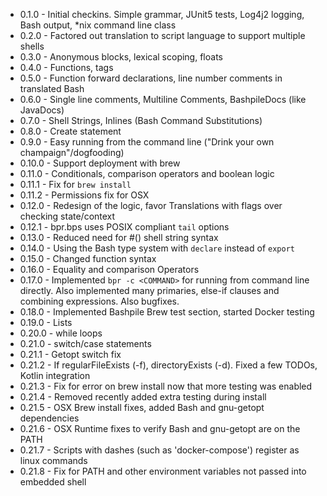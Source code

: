 * 0.1.0 - Initial checkins.  Simple grammar, JUnit5 tests, Log4j2 logging, Bash output, *nix command line class
* 0.2.0 - Factored out translation to script language to support multiple shells
* 0.3.0 - Anonymous blocks, lexical scoping, floats
* 0.4.0 - Functions, tags
* 0.5.0 - Function forward declarations, line number comments in translated Bash
* 0.6.0 - Single line comments, Multiline Comments, BashpileDocs (like JavaDocs)
* 0.7.0 - Shell Strings, Inlines (Bash Command Substitutions)
* 0.8.0 - Create statement
* 0.9.0 - Easy running from the command line ("Drink your own champaign"/dogfooding)
* 0.10.0 - Support deployment with brew
* 0.11.0 - Conditionals, comparison operators and boolean logic
* 0.11.1 - Fix for `brew install`
* 0.11.2 - Permissions fix for OSX
* 0.12.0 - Redesign of the logic, favor Translations with flags over checking state/context
* 0.12.1 - bpr.bps uses POSIX compliant `tail` options
* 0.13.0 - Reduced need for #() shell string syntax
* 0.14.0 - Using the Bash type system with `declare` instead of `export`
* 0.15.0 - Changed function syntax
* 0.16.0 - Equality and comparison Operators
* 0.17.0 - Implemented `bpr -c <COMMAND>` for running from command line directly.
    Also implemented many primaries, else-if clauses and combining expressions.  Also bugfixes.
* 0.18.0 - Implemented Bashpile Brew test section, started Docker testing
* 0.19.0 - Lists
* 0.20.0 - while loops
* 0.21.0 - switch/case statements
* 0.21.1 - Getopt switch fix
* 0.21.2 - If regularFileExists (-f), directoryExists (-d).  Fixed a few TODOs, Kotlin integration
* 0.21.3 - Fix for error on brew install now that more testing was enabled
* 0.21.4 - Removed recently added extra testing during install
* 0.21.5 - OSX Brew install fixes, added Bash and gnu-getopt dependencies
* 0.21.6 - OSX Runtime fixes to verify Bash and gnu-getopt are on the PATH
* 0.21.7 - Scripts with dashes (such as 'docker-compose') register as linux commands
* 0.21.8 - Fix for PATH and other environment variables not passed into embedded shell
